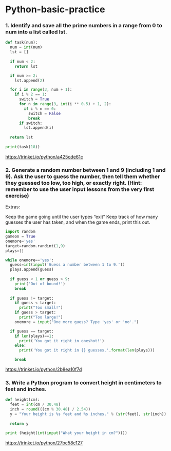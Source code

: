 Python-basic-practice
==
### 1. Identify and save all the prime numbers in a range from 0 to num into a list called lst.



```python
def task(num):
  num = int(num)
  lst = []
  
  if num < 2:
    return lst

  if num >= 2:
    lst.append(2)

  for i in range(3, num + 1):       
    if i % 2 == 1:
      switch = True
      for n in range(3, int(i ** 0.5) + 1, 2):
        if i % n == 0:
          switch = False  
          break        
      if switch:
        lst.append(i)
          
  return lst
    
print(task(18))
  ```
https://trinket.io/python/a425cde61c


### 2. Generate a random number between 1 and 9 (including 1 and 9). Ask the user to guess the number, then tell them whether they guessed too low, too high, or exactly right. (Hint: remember to use the user input lessons from the very first exercise)

Extras:

Keep the game going until the user types “exit”
Keep track of how many guesses the user has taken, and when the game ends, print this out.

```python
import random
gameon = True
onemore='yes'
target=random.randint(1,9)
plays=[]

while onemore=='yes':
  guess=int(input('Guess a number between 1 to 9.'))
  plays.append(guess)
  
  if guess < 1 or guess > 9:
    print('Out of bound!')
    break
    
  if guess != target:
    if guess < target:
      print("Too small!") 
    if guess > target:
      print("Too large!") 
    onemore = input("One more guess? Type 'yes' or 'no'.")

  if guess == target:
    if len(plays)==1:
      print('You got it right in oneshot!')
    else:
      print('You got it right in {} guesses.'.format(len(plays)))

    break
```

https://trinket.io/python/2b8ea10f7d


### 3. Write a Python program to convert height in centimeters to feet and inches.

```python
def height(cm):
  feet = int(cm / 30.48)
  inch = round(((cm % 30.48) / 2.54))
  y = "Your height is %s feet and %s inches." % (str(feet), str(inch))
  
  return y
  
print (height(int(input("What your height in cm?"))))
```

https://trinket.io/python/27bc58c127

